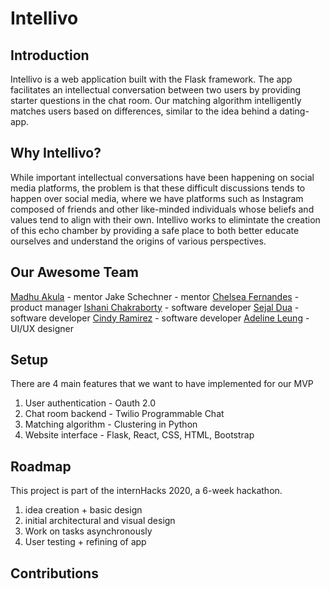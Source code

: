 # Intellivo 

## Introduction

Intellivo is a web application built with the Flask framework. The app facilitates an intellectual conversation between two users by providing starter questions in the chat room. Our matching algorithm intelligently matches users based on differences, similar to the idea behind a dating-app. 

## Why Intellivo?

While important intellectual conversations have been happening on social media platforms, the problem is that these difficult discussions tends to happen over social media, where we have platforms such as Instagram composed of friends and other like-minded individuals whose beliefs and values tend to align with their own. Intellivo works to elimintate the creation of this echo chamber by providing a safe place to both better educate ourselves and understand the origins of various perspectives. 

## Our Awesome Team

[Madhu Akula](https://github.com/madhuakula) - mentor 
Jake Schechner - mentor 
 [Chelsea Fernandes](https://github.com/ccfernandes) - product manager
[Ishani Chakraborty](https://github.com/ishani-chakraborty) - software developer
[Sejal Dua](https://github.com/sejaldua) - software developer
[Cindy Ramirez](https://github.com/ramir262) - software developer
[Adeline Leung](https://github.com/adelineleung) - UI/UX designer 

## Setup

There are 4 main features that we want to have implemented for our MVP

1. User authentication - Oauth 2.0  
2. Chat room backend - Twilio Programmable Chat
3. Matching algorithm - Clustering in Python 
4. Website interface - Flask, React, CSS, HTML, Bootstrap 

## Roadmap

This project is part of the internHacks 2020, a 6-week hackathon. 

1. idea creation + basic design  
2. initial architectural and visual design 
3. Work on tasks asynchronously 
4. User testing + refining of app

## Contributions

